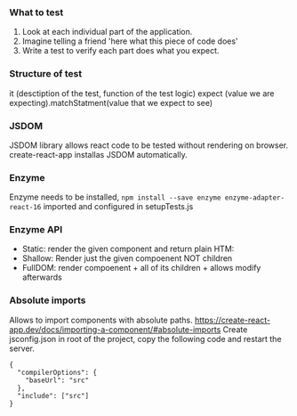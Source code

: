 ### What to test
1. Look at each individual part of the application. 
2. Imagine telling a friend 'here what this piece of code does'
3. Write a test to verify each part does what you expect.

### Structure of test 
it (desctiption of the test, function of the test logic)
expect (value we are expecting).matchStatment(value that we expect to see)

### JSDOM
JSDOM library allows react code to be tested without rendering on browser. 
create-react-app installas JSDOM automatically. 

### Enzyme
Enzyme needs to be installed, 
`npm install --save enzyme enzyme-adapter-react-16`
imported and configured in setupTests.js

### Enzyme API
- Static: render the given component and return plain HTM:
- Shallow: Render just the given compoenent NOT children
- FullDOM: render compoenent + all of its children + allows modify afterwards

### Absolute imports
Allows to import components with absolute paths. 
https://create-react-app.dev/docs/importing-a-component/#absolute-imports
Create jsconfig.json in root of the project, copy the following code and restart the server. 
```
{
  "compilerOptions": {
    "baseUrl": "src"
  },
  "include": ["src"]
}
```



